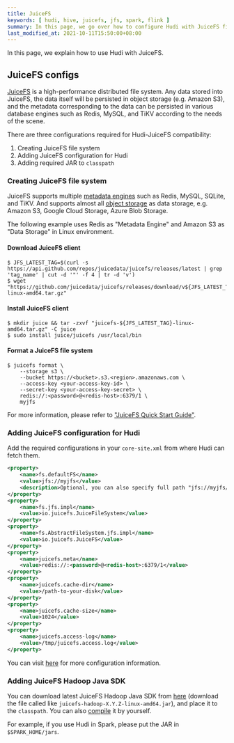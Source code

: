 ```yaml
---
title: JuiceFS
keywords: [ hudi, hive, juicefs, jfs, spark, flink ]
summary: In this page, we go over how to configure Hudi with JuiceFS file system.
last_modified_at: 2021-10-11T15:50:00+08:00
---
```


In this page, we explain how to use Hudi with JuiceFS.

## JuiceFS configs

[JuiceFS](https://github.com/juicedata/juicefs) is a high-performance distributed file system. Any data stored into JuiceFS, the data itself will be persisted in object storage (e.g. Amazon S3), and the metadata corresponding to the data can be persisted in various database engines such as Redis, MySQL, and TiKV according to the needs of the scene.

There are three configurations required for Hudi-JuiceFS compatibility:

1. Creating JuiceFS file system
2. Adding JuiceFS configuration for Hudi
3. Adding required JAR to `classpath`

### Creating JuiceFS file system

JuiceFS supports multiple [metadata engines](https://github.com/juicedata/juicefs/blob/main/docs/en/databases_for_metadata.md) such as Redis, MySQL, SQLite, and TiKV. And supports almost all [object storage](https://github.com/juicedata/juicefs/blob/main/docs/en/how_to_setup_object_storage.md#supported-object-storage) as data storage, e.g. Amazon S3, Google Cloud Storage, Azure Blob Storage.

The following example uses Redis as "Metadata Engine" and Amazon S3 as "Data Storage" in Linux environment.

#### Download JuiceFS client

```shell
$ JFS_LATEST_TAG=$(curl -s https://api.github.com/repos/juicedata/juicefs/releases/latest | grep 'tag_name' | cut -d '"' -f 4 | tr -d 'v')
$ wget "https://github.com/juicedata/juicefs/releases/download/v${JFS_LATEST_TAG}/juicefs-${JFS_LATEST_TAG}-linux-amd64.tar.gz"
```

#### Install JuiceFS client

```shell
$ mkdir juice && tar -zxvf "juicefs-${JFS_LATEST_TAG}-linux-amd64.tar.gz" -C juice
$ sudo install juice/juicefs /usr/local/bin
```

#### Format a JuiceFS file system

```shell
$ juicefs format \
    --storage s3 \
    --bucket https://<bucket>.s3.<region>.amazonaws.com \
    --access-key <your-access-key-id> \
    --secret-key <your-access-key-secret> \
    redis://:<password>@<redis-host>:6379/1 \
    myjfs
```

For more information, please refer to ["JuiceFS Quick Start Guide"](https://github.com/juicedata/juicefs/blob/main/docs/en/quick_start_guide.md).

### Adding JuiceFS configuration for Hudi

Add the required configurations in your `core-site.xml` from where Hudi can fetch them.

```xml
<property>
    <name>fs.defaultFS</name>
    <value>jfs://myjfs</value>
    <description>Optional, you can also specify full path "jfs://myjfs/path-to-dir" with location to use JuiceFS</description>
</property>
<property>
    <name>fs.jfs.impl</name>
    <value>io.juicefs.JuiceFileSystem</value>
</property>
<property>
    <name>fs.AbstractFileSystem.jfs.impl</name>
    <value>io.juicefs.JuiceFS</value>
</property>
<property>
    <name>juicefs.meta</name>
    <value>redis://:<password>@<redis-host>:6379/1</value>
</property>
<property>
    <name>juicefs.cache-dir</name>
    <value>/path-to-your-disk</value>
</property>
<property>
    <name>juicefs.cache-size</name>
    <value>1024</value>
</property>
<property>
    <name>juicefs.access-log</name>
    <value>/tmp/juicefs.access.log</value>
</property>
```

You can visit [here](https://github.com/juicedata/juicefs/blob/main/docs/en/hadoop_java_sdk.md#client-configurations) for more configuration information.

### Adding JuiceFS Hadoop Java SDK

You can download latest JuiceFS Hadoop Java SDK from [here](http://github.com/juicedata/juicefs/releases/latest) (download the file called like `juicefs-hadoop-X.Y.Z-linux-amd64.jar`), and place it to the `classpath`. You can also [compile](https://github.com/juicedata/juicefs/blob/main/docs/en/hadoop_java_sdk.md#client-compilation) it by yourself.

For example, if you use Hudi in Spark, please put the JAR in `$SPARK_HOME/jars`.
